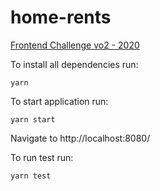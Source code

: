 # home-rents
[Frontend Challenge vo2 - 2020](https://www.notion.so/Frontend-Challenge-vo2-2020-bea9e123187f405e9c58db8c9e5f0320)

To install all dependencies run:

```
yarn
```

To start application run:

```
yarn start
```

Navigate to http://localhost:8080/

To run test run:

```
yarn test
```
